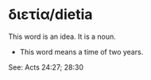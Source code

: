 # διετία/dietia
This word is an idea. It is a noun.

* This word means a time of two years.

See: Acts 24:27; 28:30

